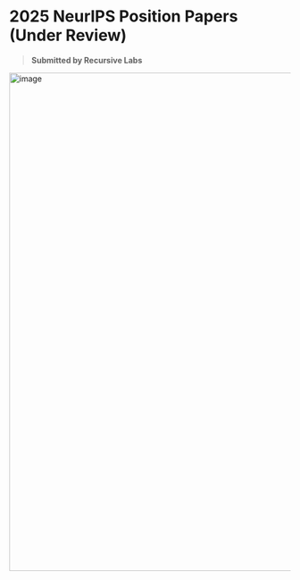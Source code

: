 # 2025 NeurIPS Position Papers (Under Review)
> **Submitted by Recursive Labs**

<img width="892" alt="image" src="https://github.com/user-attachments/assets/79b556d8-de4f-4137-a99e-6bd65f806815" />
